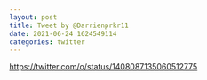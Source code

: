 ```yaml
--- 
layout: post 
title: Tweet by @Darrienprkr11 
date: 2021-06-24 1624549114 
categories: twitter 
--- 
```

https://twitter.com/o/status/1408087135060512775